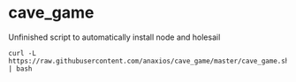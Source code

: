 # cave_game
Unfinished script to automatically install node and holesail
```
curl -L https://raw.githubusercontent.com/anaxios/cave_game/master/cave_game.sh | bash
```
